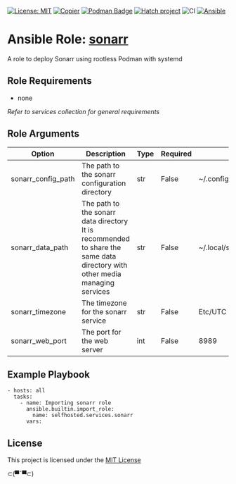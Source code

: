 [![License: MIT](https://img.shields.io/badge/License-MIT-yellow.svg)](LICENSE)
[![Copier](https://img.shields.io/endpoint?url=https://raw.githubusercontent.com/copier-org/copier/master/img/badge/badge-grayscale-inverted-border.json)](https://github.com/copier-org/copier)
[![Podman Badge](https://img.shields.io/badge/Podman-892CA0?logo=podman&logoColor=white)](https://podman.io/)
[![Hatch project](https://img.shields.io/badge/%F0%9F%A5%9A-Hatch-4051b5.svg)](https://github.com/pypa/hatch)
![CI](https://github.com/ansible-selfhosted/selfhosted.services.sonarr.git/actions/workflows/ci.yml/badge.svg)
[![Ansible](https://img.shields.io/badge/Ansible-Molecule-EE0000?style=plastic&logo=ansible&logoColor=white)](https://github.com/ansible/molecule)

<!-- BEGIN_ANSIBLE_DOCS -->

# Ansible Role: [sonarr](https://wiki.servarr.com/sonarr)

A role to deploy Sonarr using rootless Podman with systemd

## Role Requirements

- none

*Refer to services collection for general requirements*

## Role Arguments

|Option|Description|Type|Required|Default|
|---|---|---|---|---|
|sonarr_config_path|The path to the sonarr configuration directory|str|False|~/.config/sonarr/|
|sonarr_data_path|The path to the sonarr data directory<br>It is recommended to share the same data directory with other media managing services|str|False|~/.local/share/containers/storage/media|
|sonarr_timezone|The timezone for the sonarr service|str|False|Etc/UTC|
|sonarr_web_port|The port for the web server|int|False|8989|


## Example Playbook

```
- hosts: all
  tasks:
    - name: Importing sonarr role
      ansible.builtin.import_role:
        name: selfhosted.services.sonarr
      vars:
```

## License

This project is licensed under the [MIT License](LICENSE)


⊂(▀¯▀⊂)

<!-- END_ANSIBLE_DOCS -->
